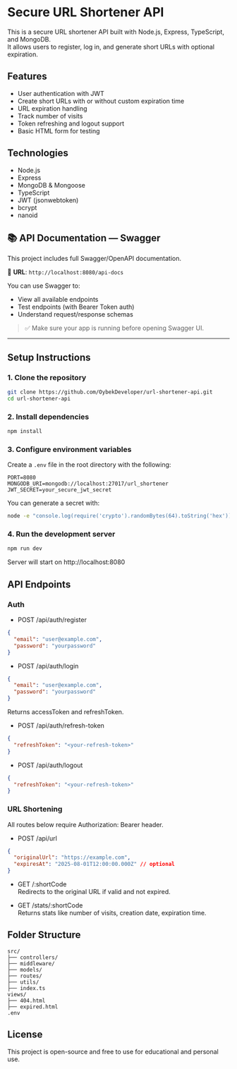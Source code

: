 # Secure URL Shortener API

This is a secure URL shortener API built with Node.js, Express, TypeScript, and MongoDB.  
It allows users to register, log in, and generate short URLs with optional expiration.

## Features

- User authentication with JWT
- Create short URLs with or without custom expiration time
- URL expiration handling
- Track number of visits
- Token refreshing and logout support
- Basic HTML form for testing

## Technologies

- Node.js
- Express
- MongoDB & Mongoose
- TypeScript
- JWT (jsonwebtoken)
- bcrypt
- nanoid

## 📚 API Documentation — Swagger

This project includes full Swagger/OpenAPI documentation.

🔗 **URL**: `http://localhost:8080/api-docs`

You can use Swagger to:
- View all available endpoints
- Test endpoints (with Bearer Token auth)
- Understand request/response schemas

> ✅ Make sure your app is running before opening Swagger UI.

---

## Setup Instructions

### 1. Clone the repository

```bash
git clone https://github.com/OybekDeveloper/url-shortener-api.git
cd url-shortener-api
```

### 2. Install dependencies

```bash
npm install
```

### 3. Configure environment variables

Create a `.env` file in the root directory with the following:

```
PORT=8080
MONGODB_URI=mongodb://localhost:27017/url_shortener
JWT_SECRET=your_secure_jwt_secret
```

You can generate a secret with:

```bash
node -e "console.log(require('crypto').randomBytes(64).toString('hex'))"
```

### 4. Run the development server

```bash
npm run dev
```

Server will start on http://localhost:8080

## API Endpoints

### Auth

- POST /api/auth/register

```json
{
  "email": "user@example.com",
  "password": "yourpassword"
}
```

- POST /api/auth/login

```json
{
  "email": "user@example.com",
  "password": "yourpassword"
}
```

Returns accessToken and refreshToken.

- POST /api/auth/refresh-token

```json
{
  "refreshToken": "<your-refresh-token>"
}
```

- POST /api/auth/logout

```json
{
  "refreshToken": "<your-refresh-token>"
}
```

### URL Shortening

All routes below require Authorization: Bearer <accessToken> header.

- POST /api/url

```json
{
  "originalUrl": "https://example.com",
  "expiresAt": "2025-08-01T12:00:00.000Z" // optional
}
```

- GET /:shortCode  
Redirects to the original URL if valid and not expired.

- GET /stats/:shortCode  
Returns stats like number of visits, creation date, expiration time.

## Folder Structure

```
src/
├── controllers/
├── middleware/
├── models/
├── routes/
├── utils/
├── index.ts
views/
├── 404.html
├── expired.html
.env
```

## License

This project is open-source and free to use for educational and personal use.